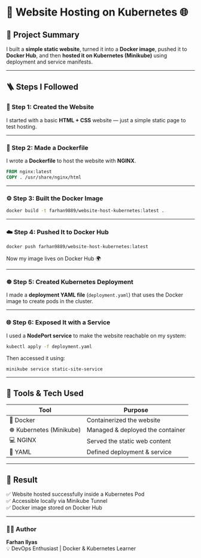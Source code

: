 # 🚀 Website Hosting on Kubernetes 🌐

## 🧠 Project Summary
I built a **simple static website**, turned it into a **Docker image**, pushed it to **Docker Hub**, and then **hosted it on Kubernetes (Minikube)** using deployment and service manifests.

---

## 🪜 Steps I Followed

### 🧩 Step 1: Created the Website
I started with a basic **HTML + CSS** website — just a simple static page to test hosting.

---

### 🐳 Step 2: Made a Dockerfile
I wrote a **Dockerfile** to host the website with **NGINX**.

```dockerfile
FROM nginx:latest
COPY . /usr/share/nginx/html
```

---

### ⚙️ Step 3: Built the Docker Image
```bash
docker build -t farhan9889/website-host-kubernetes:latest .
```

---

### ☁️ Step 4: Pushed It to Docker Hub
```bash
docker push farhan9889/website-host-kubernetes:latest
```
Now my image lives on Docker Hub 🌍

---

### ☸️ Step 5: Created Kubernetes Deployment
I made a **deployment YAML file** (`deployment.yaml`) that uses the Docker image to create pods in the cluster.

---

### 🌐 Step 6: Exposed It with a Service
I used a **NodePort service** to make the website reachable on my system:
```bash
kubectl apply -f deployment.yaml
```
Then accessed it using:
```bash
minikube service static-site-service
```

---

## 🧰 Tools & Tech Used
| Tool | Purpose |
|------|----------|
| 🐳 Docker | Containerized the website |
| ☸️ Kubernetes (Minikube) | Managed & deployed the container |
| 💻 NGINX | Served the static web content |
| 🧱 YAML | Defined deployment & service |

---

## 🏁 Result
✅ Website hosted successfully inside a Kubernetes Pod  
✅ Accessible locally via Minikube Tunnel  
✅ Docker image stored on Docker Hub  

---

### 👨‍💻 Author
**Farhan Ilyas**  
💡 DevOps Enthusiast | Docker & Kubernetes Learner
